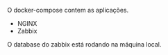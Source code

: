 O docker-compose contem as aplicações.
- NGINX
- Zabbix

O database do zabbix está rodando na máquina local.
